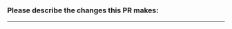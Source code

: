 ### Please describe the changes this PR makes:

<!--
Examples:
- fixes autocomplete: return suggestions even when no input is provided
- adds all the basic moderation commands
- removes unused dependencies
-->

<!--
### Linked Issues:
Mention an issue here (example: #1)
-->

---

<!--
### To do list:
- [ ] list item 1
  - [ ] list item 2
    - [ ] list item 3
-->
